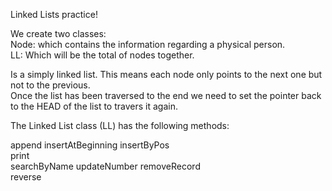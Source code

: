 Linked Lists practice!  

We create two classes:  
  Node: which contains the information regarding a physical person.  
  LL: Which will be the total of nodes together.  
  
  
Is a simply linked list. This means each node only points to the next one but not to the previous.   
Once the list has been traversed to the end we need to set the pointer back to the HEAD of the list to travers it again. 

The Linked List class (LL) has the following methods:

append 
insertAtBeginning
insertByPos  
print  
searchByName 
updateNumber
removeRecord  
reverse  

  


